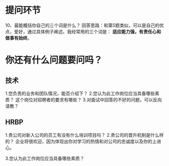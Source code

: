 

提问环节
======

10、最能概括你自己的三个词是什么？
回答思路：和第5题类似，可以是自己的优点，爱好，通过具体例子阐述。我经常用的三个词是：
**适应能力强，有责任心和做事有始终**。


# 你还有什么问题要问吗？
## 技术
1.您负责的业务和团队情况，能否介绍下？
2.您认为此工作岗位应当具备哪些素质？ 这个岗位对招聘者的要求有哪些？
3.对面试中回答的不好的问题，可以反向请教？

## HRBP
1.贵公司对新入公司的员工有没有什么培训项目吗？
2.贵公司的晋升机制是什么样的？
企业将很欢迎，因为体现出你对学习的热情和对公司的忠诚度以及你的上进心。

3.您认为此工作岗位应当具备哪些素质？

